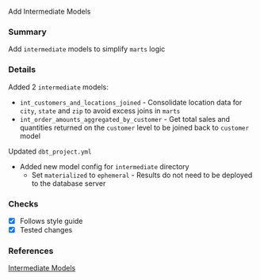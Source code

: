 Add Intermediate Models

### Summary
Add `intermediate` models to simplify `marts` logic

### Details
Added 2 `intermediate` models:
* `int_customers_and_locations_joined` - Consolidate location data for `city`, `state` and `zip` to avoid excess joins in `marts`
* `int_order_amounts_aggregated_by_customer` - Get total sales and quantities returned on the `customer` level to be joined back to `customer` model

Updated `dbt_project.yml`
* Added new model config for `intermediate` directory
   * Set `materialized` to `ephemeral` - Results do not need to be deployed to the database server
   
### Checks
- [x] Follows style guide
- [x] Tested changes

### References
[Intermediate Models](https://docs.getdbt.com/guides/best-practices/how-we-structure/3-intermediate)
